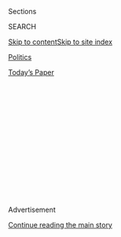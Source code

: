 <div id="app">

<div>

<div>

<div>

<div class="NYTAppHideMasthead css-1q2w90k e1suatyy0">

<div class="section css-ui9rw0 e1suatyy2">

<div class="css-eph4ug er09x8g0">

<div class="css-6n7j50">

</div>

<span class="css-1dv1kvn">Sections</span>

<div class="css-10488qs">

<span class="css-1dv1kvn">SEARCH</span>

</div>

[Skip to content](#site-content)[Skip to site
index](#site-index)

</div>

<div id="masthead-section-label" class="css-1wr3we4 eaxe0e00">

[Politics](https://www.nytimes.com/section/politics)

</div>

<div class="css-10698na e1huz5gh0">

</div>

</div>

<div id="masthead-bar-one" class="section hasLinks css-15hmgas e1csuq9d3">

<div class="css-uqyvli e1csuq9d0">

</div>

<div class="css-1uqjmks e1csuq9d1">

</div>

<div class="css-9e9ivx">

[](https://myaccount.nytimes.com/auth/login?response_type=cookie&client_id=vi)

</div>

<div class="css-1bvtpon e1csuq9d2">

[Today’s
Paper](https://www.nytimes.com/section/todayspaper)

</div>

</div>

</div>

</div>

<div data-aria-hidden="false">

<div id="site-content" data-role="main">

<div>

<div class="css-1aor85t" style="opacity:0.000000001;z-index:-1;visibility:hidden">

<div class="css-1hqnpie">

<div class="css-epjblv">

<span class="css-17xtcya">[Politics](/section/politics)</span><span class="css-x15j1o">|</span><span class="css-fwqvlz">Republicans
and White House at Odds Over Kansas Senate
Race</span>

</div>

<div class="css-k008qs">

<div class="css-1iwv8en">

<span class="css-18z7m18"></span>

<div>

</div>

</div>

<span class="css-1n6z4y">https://nyti.ms/3hTvcgU</span>

<div class="css-1705lsu">

<div class="css-4xjgmj">

<div class="css-4skfbu" data-role="toolbar" data-aria-label="Social Media Share buttons, Save button, and Comments Panel with current comment count" data-testid="share-tools">

  - 
  - 
  - 
  - 
    
    <div class="css-6n7j50">
    
    </div>

  - 
  - 

</div>

</div>

</div>

</div>

</div>

</div>

<div id="NYT_TOP_BANNER_REGION" class="css-13pd83m">

</div>

<div id="top-wrapper" class="css-1sy8kpn">

<div id="top-slug" class="css-l9onyx">

Advertisement

</div>

[Continue reading the main
story](#after-top)

<div class="ad top-wrapper" style="text-align:center;height:100%;display:block;min-height:250px">

<div id="top" class="place-ad" data-position="top" data-size-key="top">

</div>

</div>

<div id="after-top">

</div>

</div>

<div>

<div id="sponsor-wrapper" class="css-1hyfx7x">

<div id="sponsor-slug" class="css-19vbshk">

Supported by

</div>

[Continue reading the main
story](#after-sponsor)

<div id="sponsor" class="ad sponsor-wrapper" style="text-align:center;height:100%;display:block">

</div>

<div id="after-sponsor">

</div>

</div>

<div class="css-186x18t">

</div>

<div class="css-1vkm6nb ehdk2mb0">

# Republicans and White House at Odds Over Kansas Senate Race

</div>

Some in the G.O.P. want President Trump to endorse the opponent of Kris
Kobach, who they worry could cost them a traditionally safe Senate seat.
So far, the White House has declined to do so.

<div class="css-79elbk" data-testid="photoviewer-wrapper">

<div class="css-z3e15g" data-testid="photoviewer-wrapper-hidden">

</div>

<div class="css-1a48zt4 ehw59r15" data-testid="photoviewer-children">

![<span class="css-16f3y1r e13ogyst0" data-aria-hidden="true">Kris
Kobach, the former Kansas Secretary of State,  has caused consternation
among some Republicans who worry that he could cost them a Senate
seat.</span><span class="css-cnj6d5 e1z0qqy90" itemprop="copyrightHolder"><span class="css-1ly73wi e1tej78p0">Credit...</span><span><span>Charlie
Riedel/Associated
Press</span></span></span>](https://static01.nyt.com/images/2020/07/30/us/politics/30kansas1/merlin_171905724_8041c89b-51ec-4084-8e6d-21bd6273a72f-articleLarge.jpg?quality=75&auto=webp&disable=upscale)

</div>

</div>

<div class="css-18e8msd">

<div class="css-pdw9fk epjyd6m0">

<div class="css-1txwxcy ey68jwv0" data-aria-hidden="true">

[![Jonathan
Martin](https://static01.nyt.com/images/2018/11/06/multimedia/author-jonathan-martin/author-jonathan-martin-thumbLarge.png
"Jonathan Martin")](https://www.nytimes.com/by/jonathan-martin)[![Katie
Glueck](https://static01.nyt.com/images/2020/01/29/reader-center/author-katie-glueck/author-katie-glueck-thumbLarge.png
"Katie Glueck")](https://www.nytimes.com/by/katie-glueck)

</div>

<div class="css-1baulvz">

By [<span class="css-1baulvz" itemprop="name">Jonathan
Martin</span>](https://www.nytimes.com/by/jonathan-martin) and
[<span class="css-1baulvz last-byline" itemprop="name">Katie
Glueck</span>](https://www.nytimes.com/by/katie-glueck)

</div>

</div>

  - 
    
    <div class="css-ld3wwf e16638kd2">
    
    July 30,
    2020
    
    </div>

  - 
    
    <div class="css-4xjgmj">
    
    <div class="css-d8bdto" data-role="toolbar" data-aria-label="Social Media Share buttons, Save button, and Comments Panel with current comment count" data-testid="share-tools">
    
      - 
      - 
      - 
      - 
        
        <div class="css-6n7j50">
        
        </div>
    
      - 
      - 
    
    </div>
    
    </div>

</div>

</div>

<div class="section meteredContent css-1r7ky0e" name="articleBody" itemprop="articleBody">

<div class="css-1fanzo5 StoryBodyCompanionColumn">

<div class="css-53u6y8">

WASHINGTON — As the [Kansas Senate
primary](https://www.nytimes.com/2020/08/04/us/elections/primary-election-michigan-arizona-kansas.html)
barrels to a close, tensions are rising between Senate Republicans and
the White House over the potential nomination of Kris Kobach, who party
officials fear would jeopardize the seat and further imperil their
Senate majority.

Senator Mitch McConnell is worried that Mr. Kobach, the controversial
former Kansas secretary of state who [lost the 2018 governor’s
race](https://www.nytimes.com/2018/11/06/us/laura-kelly-wins-kansas-governors-race.html),
may win the nomination in Tuesday’s primary, only to lose the seat in
November — and he is frustrated that President Trump is not intervening
in the race, according to multiple G.O.P. officials.

Mr. McConnell and other Senate Republican leaders have made urgent pleas
to the president to block Mr. Kobach by endorsing one of his opponents,
Representative Roger Marshall. But Mr. Trump has so far declined to do
so, and his aides said they had no plans to change course. Compounding
the frustration of Capitol Hill Republicans, White House aides have
refused to tell Mr. Kobach, a longtime booster of Mr. Trump, to stop
using the president’s imagery in his campaign materials.

With a number of incumbent Senate Republicans trailing in polls, and
being out-raised by their Democratic rivals, they have little margin for
error as they seek to protect their 53-47 majority. And because of Mr.
Trump’s broad unpopularity, and a health crisis [that has devastated the
economy](https://www.nytimes.com/2020/07/30/business/economy/q2-gdp-coronavirus-economy.html?action=click&module=Top%20Stories&pgtype=Homepage),
even a deeply conservative state like Kansas, which has not sent a
Democrat to the Senate since the 1930s, is no sure thing for Senate
Republicans this year.

</div>

</div>

<div class="css-1fanzo5 StoryBodyCompanionColumn">

<div class="css-53u6y8">

“We have eight months of data that says the majority is gone if Kris
Kobach is the nominee,” said Josh Holmes, a top lieutenant to Mr.
McConnell. “It’s that simple.”

Mr. Trump’s reluctance to wade into the race illustrates his growing
anxiety about his conservative base, the core of which is supporting Mr.
Kobach in Kansas. The president has recently sought to shore up his
standing on the right by taking a series of positions, particularly on
race and protests, aimed at solidifying Republican voters who have
drifted from him over his ineffective response to the coronavirus
outbreak.

On a related note, Mr. Trump, even as he sinks in general election
polling, is proud of his win-loss record in those Republican primaries
where he has endorsed candidates, and he is skittish about being seen as
having diminished clout within the G.O.P.

Mr. Kobach has long been an incendiary figure in Kansas politics,
associated with hard-line views on immigration, voting rights and a host
of other issues. He is especially unpopular in the Kansas City suburbs,
home to traditionally moderate Republicans who have moved away from the
party in the Trump era. Republicans in Kansas and in Washington remain
frustrated that he captured the nomination for governor two years ago,
which they feel cost them the seat.

Senate Republicans have long been concerned about Mr. Kobach’s
candidacy, and for months they sought to woo Secretary of State Mike
Pompeo, a former Kansas congressman, into the race. They have grown even
more uneasy in recent days, though, after reviewing the results of
Senate Republican polling: The surveys showed Mr. Trump leading only
narrowly in the state and found that nearly 30 percent of Republican
primary voters indicated they would support the Democrat in the Senate
race, state Senator Barbara Bollier, if Mr. Kobach were the nominee,
according to two Republicans familiar with the data.

</div>

</div>

<div class="css-1fanzo5 StoryBodyCompanionColumn">

<div class="css-53u6y8">

Mr. Trump has expressed frustration that he endorsed Mr. Kobach’s bid
for governor two years ago only to watch him lose, and many
congressional Republicans believed the president would try to halt Mr.
Kobach’s candidacy this year.

But party officials became gravely alarmed Thursday after getting word
that the president was not inclined to support Mr. Marshall.

According to two people familiar with the conversation, Senator Ted Cruz
of Texas used an Air Force One flight with the president on Wednesday to
steer Mr. Trump away from supporting Mr. Marshall. Mr. Cruz told Mr.
Trump that Mr. Marshall had supported former Ohio Gov. John Kasich, now
a vocal Trump critic, in the 2016 primary. Mr. Cruz, who himself ran
against Mr. Trump, has sought to lift some anti-establishment candidates
and his top political adviser is working for another candidate in the
race.

Representatives for Mr. Cruz declined to comment.

The push and pull between Mr. McConnell and Mr. Cruz reflects the degree
to which Mr. Trump is increasingly being used by competing G.O.P.
factions, who recognize that he’s a useful ally in intraparty fights and
that the way to appeal to him is to play to his insecurities.

Establishment-aligned Republicans, however, are especially nervous about
how the race is shaping up, and about Mr. Trump’s role in it.

“I don’t understand it,” Robert Blizzard, a Republican strategist and a
pollster for Mr. Marshall, said, asked about Mr. Trump’s perch on the
sidelines so far. “Given how tight things look in terms of holding the
majority, why we wouldn’t be all in on trying to make sure we have a
chance of winning, holding this Kansas Senate seat. It’s concerning for
sure.”

David Kensinger, a veteran Kansas Republican strategist, noted that Mr.
Trump’s 2018 endorsement of Mr. Kobach had not been forgotten.

</div>

</div>

<div class="css-1fanzo5 StoryBodyCompanionColumn">

<div class="css-53u6y8">

“Kris Kobach’s career would have been over two years ago but for the
Trump endorsement — this is the opportunity for the president to put it
right,” he said, still hoping for a Marshall endorsement.

But asked if he had seen any indication that Mr. Trump would do so, he
replied, “I have not,” a view shared by another Republican strategist
involved in the
race.

</div>

</div>

<div class="css-79elbk" data-testid="photoviewer-wrapper">

<div class="css-z3e15g" data-testid="photoviewer-wrapper-hidden">

</div>

<div class="css-1a48zt4 ehw59r15" data-testid="photoviewer-children">

![<span class="css-16f3y1r e13ogyst0" data-aria-hidden="true">Representative
Roger Marshall is among Mr. Kobach’s opponents in the Republican Senate
primary
race.</span><span class="css-cnj6d5 e1z0qqy90" itemprop="copyrightHolder"><span class="css-1ly73wi e1tej78p0">Credit...</span><span>John
Hanna/Associated
Press</span></span>](https://static01.nyt.com/images/2020/07/30/us/politics/30kansas2/merlin_168229068_5b189dbd-6a99-4ab6-a169-8b621e67323b-articleLarge.jpg?quality=75&auto=webp&disable=upscale)

</div>

</div>

<div class="css-1fanzo5 StoryBodyCompanionColumn">

<div class="css-53u6y8">

Mr. Kobach and Mr. Marshall are brawling in a brutal, crowded contest
that has been defined by negative ads and mailers. Particularly
worrisome to Senate Republicans, an outside group, which [appears to be
linked](https://www.kansascity.com/news/politics-government/article244514962.html)
to Democrats, has also been advertising heavily and has attacked Mr.
Marshall in an effort to elevate Mr. Kobach.

In a statement, Mr. Kobach said that data showed that he would also be
competitive against Ms. Bollier.

“They know that their claimed reason for supporting Marshall is a false
one,” he said of what he called the Republican establishment. “The real
reason is that they want a yes man in the Senate — not a principled
conservative.”

Certainly, a statewide race in Kansas remains a challenge for any
Democrat, regardless of opponent, in a state where many religious voters
prioritize issues like abortion and the courts, and some moderate voters
are leery of the prospect of a Democratic-controlled Senate, whatever
their feelings about Mr. Trump, who is still expected to win the state.

</div>

</div>

<div class="css-1fanzo5 StoryBodyCompanionColumn">

<div class="css-53u6y8">

And there are plenty of party leaders who are hoping that in the end,
Mr. Marshall will prevail. The crowded, negative nature of the
Republican primary has made the race fluid and unpredictable, and Mr.
Marshall has support from a stable of prominent, deep-pocketed groups
and influential figures including former Senator [Bob
Dole](https://www.kansascity.com/news/politics-government/article239180118.html),
the Chamber of Commerce and a host of other conservative organizations.

“Next week is a huge week for the Republicans’ chance to hold onto the
Senate,” said Scott W. Reed, the senior political strategist at the U.S.
Chamber of Commerce, pointing to the race in Kansas as well as one in
Tennessee. “Nominating a stone-cold loser in Kansas will guarantee we
lose in the fall.”

The winner of the primary is expected to face Ms. Bollier, a retired
anesthesiologist who was [until recently a
Republican](https://www.kansas.com/news/politics-government/article222990385.html)
and did not have a significant primary battle of her own.

The chairman of the Kansas Republican Party, Mike Kuckelman, said he did
not fault Mr. Trump for not intervening, but he said that the president
“probably would have affected the race had he endorsed someone.”

“Maybe it would have made the race a little easier,” he said.

</div>

</div>

<div>

</div>

</div>

<div>

</div>

<div>

</div>

<div>

</div>

<div>

<div id="bottom-wrapper" class="css-1ede5it">

<div id="bottom-slug" class="css-l9onyx">

Advertisement

</div>

[Continue reading the main
story](#after-bottom)

<div id="bottom" class="ad bottom-wrapper" style="text-align:center;height:100%;display:block;min-height:90px">

</div>

<div id="after-bottom">

</div>

</div>

</div>

</div>

</div>

## Site Index

<div>

</div>

## Site Information Navigation

  - [© <span>2020</span> <span>The New York Times
    Company</span>](https://help.nytimes.com/hc/en-us/articles/115014792127-Copyright-notice)

<!-- end list -->

  - [NYTCo](https://www.nytco.com/)
  - [Contact
    Us](https://help.nytimes.com/hc/en-us/articles/115015385887-Contact-Us)
  - [Work with us](https://www.nytco.com/careers/)
  - [Advertise](https://nytmediakit.com/)
  - [T Brand Studio](http://www.tbrandstudio.com/)
  - [Your Ad
    Choices](https://www.nytimes.com/privacy/cookie-policy#how-do-i-manage-trackers)
  - [Privacy](https://www.nytimes.com/privacy)
  - [Terms of
    Service](https://help.nytimes.com/hc/en-us/articles/115014893428-Terms-of-service)
  - [Terms of
    Sale](https://help.nytimes.com/hc/en-us/articles/115014893968-Terms-of-sale)
  - [Site
    Map](https://spiderbites.nytimes.com)
  - [Help](https://help.nytimes.com/hc/en-us)
  - [Subscriptions](https://www.nytimes.com/subscription?campaignId=37WXW)

</div>

</div>

</div>

</div>
